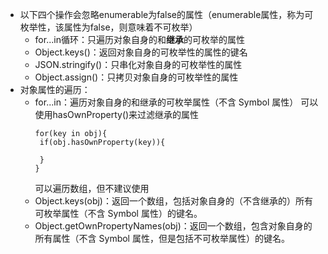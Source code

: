 - 以下四个操作会忽略enumerable为false的属性（enumerable属性，称为可枚举性，该属性为false，则意味着不可枚举）
  - for...in循环：只遍历对象自身的和**继承**的可枚举的属性
  - Object.keys()：返回对象自身的可枚举性的属性的键名
  - JSON.stringify()：只串化对象自身的可枚举性的属性
  - Object.assign()：只拷贝对象自身的可枚举性的属性
- 对象属性的遍历：
  - for...in：遍历对象自身的和继承的可枚举属性（不含 Symbol 属性）
     可以使用hasOwnProperty()来过滤继承的属性   
     ```
     for(key in obj){
      if(obj.hasOwnProperty(key)){
        
      }
     }
     ```     
     可以遍历数组，但不建议使用
  - Object.keys(obj)：返回一个数组，包括对象自身的（不含继承的）所有可枚举属性（不含 Symbol 属性）的键名。
  - Object.getOwnPropertyNames(obj)：返回一个数组，包含对象自身的所有属性（不含 Symbol 属性，但是包括不可枚举属性）的键名。
  

